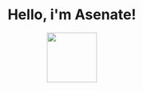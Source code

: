 <div align = "center">
  
  <h1>Hello, i'm Asenate!</h1>

  <div>
    <a href="https://github.com/asenatemprotti">
    <img height="100em" src="https://github-readme-stats.vercel.app/api/top-langs/?username=asenatemprotti&langs_count=7&theme=dracula"/><br>
     
  </div>
    
   
    
  </div>

